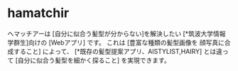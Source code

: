 # hamatchir

ヘマッチアーは
[自分に似合う髪型が分からない]を解決したい
[*筑波大学情報学群生]向けの
[Webアプリ] です。
これは [豊富な種類の髪型画像を
顔写真に合成すること] によって、
[*既存の髪型提案アプリ、AISTYLIST,HAIRY] とは違って
[自分に似合う髪型を細かく探ること] を実現できます。